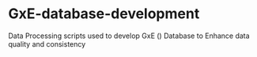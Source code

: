 # GxE-database-development
Data Processing scripts used to develop GxE () Database to Enhance data quality and consistency

